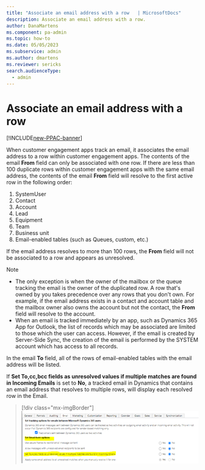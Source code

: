 ```yaml
---
title: "Associate an email address with a row   | MicrosoftDocs"
description: Associate an email address with a row. 
author: DanaMartens
ms.component: pa-admin
ms.topic: how-to
ms.date: 05/05/2023
ms.subservice: admin
ms.author: dmartens
ms.reviewer: sericks
search.audienceType: 
  - admin
---
```


# Associate an email address with a row

[!INCLUDE[new-PPAC-banner](~/includes/new-PPAC-banner.md)]

When customer engagement apps track an email, it associates the email address to a row within customer engagement apps. The contents of the email **From** field can only be associated with one row. If there are less than 100 duplicate rows within customer engagement apps with the same email address, the contents of the email **From** field will resolve to the first active row in the following order:


1. SystemUser
2. Contact
3. Account
4. Lead
5. Equipment
6. Team
7. Business unit
8. Email-enabled tables (such as Queues, custom, etc.)

If the email address resolves to more than 100 rows, the **From** field will not be associated to a row and appears as unresolved.

> [!NOTE]
> - The only exception is when the owner of the mailbox or the queue tracking the email is the owner of the duplicated row. A row that's owned by you takes precedence over any rows that you don't own. For example, if the email address exists in a contact and account table and the mailbox owner also owns the account but not the contact, the **From** field will resolve to the account.
> - When an email is tracked immediately by an app, such as Dynamics 365 App for Outlook, the list of records which may be associated are limited to those which the user can access. However, if the email is created by Server-Side Sync, the creation of the email is performed by the SYSTEM account which has access to all records. 

In the email **To** field,  all of the rows of email-enabled tables with the email address will be listed.

If **Set To,cc,bcc fields as unresolved values if multiple matches are found in Incoming Emails** is set to **No**, a tracked email in Dynamics that contains an email address that resolves to multiple rows, will display each resolved row in the Email.


   > [!div class="mx-imgBorder"] 
   > ![Set email form options.](media/email-filter-image6.png)

